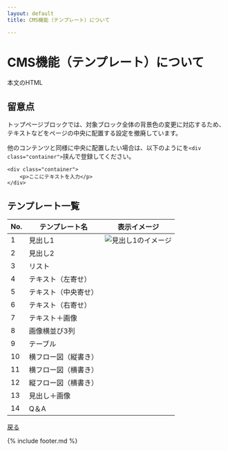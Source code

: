 ```yaml
---
layout: default
title: CMS機能（テンプレート）について

---
```


# CMS機能（テンプレート）について
本文のHTML

## 留意点
トップページブロックでは、対象ブロック全体の背景色の変更に対応するため、テキストなどをページの中央に配置する設定を撤廃しています。
<!-- 画像-->

他のコンテンツと同様に中央に配置したい場合は、以下のようにを```<div class="container">```挟んで登録してください。

```
<div class="container">
    <p>ここにテキストを入力</p>
</div>
```

## テンプレート一覧

No. | テンプレート名 | 表示イメージ
------------- | ------------- | ------------- |  
1 | 見出し1 | ![見出し1のイメージ](https://e2info.github.io/hrdeli-docs/manual/img/template_01.png)
2 | 見出し2 | <!-- 画像-->
3 | リスト | <!-- 画像-->
4 | テキスト（左寄せ） | <!-- 画像-->
5 | テキスト（中央寄せ） | <!-- 画像-->
6 | テキスト（右寄せ） | <!-- 画像-->
7 | テキスト＋画像 | <!-- 画像-->
8 | 画像横並び3列 | <!-- 画像-->
9 | テーブル | 
10 | 横フロー図（縦書き） | <!-- 画像-->
11 | 横フロー図（横書き） | <!-- 画像-->
12 | 縦フロー図（横書き） | <!-- 画像-->
13 | 見出し＋画像 | <!-- 画像-->
14 | Q＆A | <!-- 画像-->


[戻る](https://e2info.github.io/hrdeli-docs/)

{% include footer.md %}